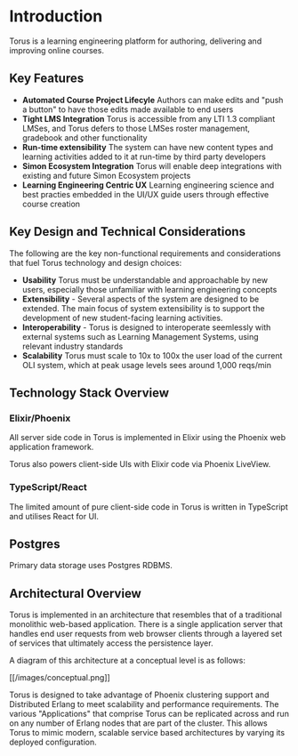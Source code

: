 # Introduction

Torus is a learning engineering platform for authoring, delivering and improving online courses.

## Key Features

- **Automated Course Project Lifecyle** Authors can make edits and "push a button" to have those edits made available to end users
- **Tight LMS Integration** Torus is accessible from any LTI 1.3 compliant LMSes, and Torus defers to those LMSes roster management, gradebook and other functionality
- **Run-time extensibility** The system can have new content types and learning activities added to it at run-time by third party developers
- **Simon Ecosystem Integration** Torus will enable deep integrations with existing and future Simon Ecosystem projects
- **Learning Engineering Centric UX** Learning engineering science and best practies embedded in the UI/UX guide users through effective course creation

## Key Design and Technical Considerations

The following are the key non-functional requirements and considerations that fuel Torus technology and design choices:

- **Usability** Torus must be understandable and approachable by new users, especially those unfamiliar with learning engineering concepts
- **Extensibility** - Several aspects of the system are designed to be extended. The main focus of
  system extensibility is to support the development of new student-facing learning activities.
- **Interoperability** - Torus is designed to interoperate seemlessly with external systems such
  as Learning Management Systems, using relevant industry standards
- **Scalability** Torus must scale to 10x to 100x the user load of the current OLI system, which at peak usage levels sees around 1,000 reqs/min

## Technology Stack Overview

### Elixir/Phoenix

All server side code in Torus is implemented in Elixir using the Phoenix web application framework.

Torus also powers client-side UIs with Elixir code via Phoenix LiveView.

### TypeScript/React

The limited amount of pure client-side code in Torus is written in TypeScript and utilises React for UI.

## Postgres

Primary data storage uses Postgres RDBMS.

## Architectural Overview

Torus is implemented in an
architecture that resembles that of a traditional monolithic web-based application. There is a single application server
that handles end user requests from web browser clients through a layered set of services that ultimately access
the persistence layer.

A diagram of this architecture at a conceptual level is as follows:

[[/images/conceptual.png]]

Torus is designed to take advantage of Phoenix clustering support and Distributed Erlang to meet scalability and performance
requirements. The various "Applications" that comprise Torus can be replicated across and run on any number of Erlang nodes that
are part of the cluster. This allows Torus to mimic modern, scalable service based architectures by varying its deployed configuration.
